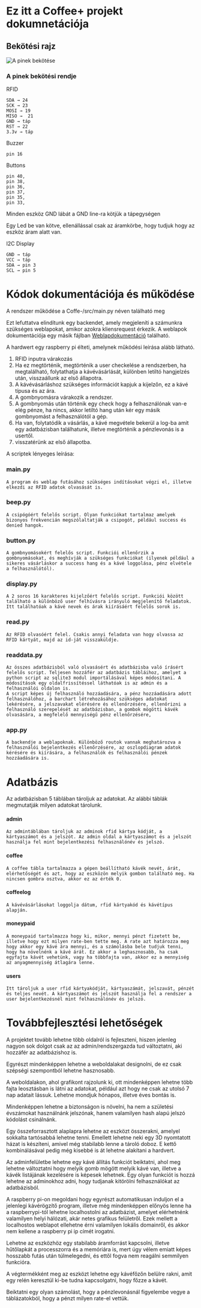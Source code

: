 # Ez itt a Coffee+ projekt dokumnetációja

## Bekötési rajz

![A pinek bekötése](../Pictures/Coffe+schematik.png)

### A pinek bekötési rendje
RFID

    SDA → 24    
    SCK → 23
    MOSI → 19
    MISO →  21
    GND → táp
    RST → 22
    3.3v → táp

Buzzer

    pin 16

Buttons

    pin 40,
    pin 38,
    pin 36,
    pin 37,
    pin 35,
    pin 33,
    
Minden eszköz GND lábát a GND line-ra kötjük a tápegységen

Egy Led be van kötve, ellenállással csak az áramkörbe, hogy tudjuk hogy az eszköz áram alatt van.

I2C Display

    GND → táp
    VCC → táp
    SDA → pin 3
    SCL → pin 5


# Kódok dokumentációja és működése

A rendszer működése a Coffe-/src/main.py néven található meg

Ezt lefuttatva elindítunk egy backendet, amely megjeleníti a számunkra szükséges weblapokat, amikor azokra kliensrequest érkezik. A weblapok dokumentációja egy másik fájlban [Weblapdokumentáció](documentation.md) található.

A hardwert egy raspberry pi élteti, amelynek működési leírása alább látható.

1. RFID inputra várakozás
2. Ha ez megtörténik, megtörténik a user checkelése a rendszerben, ha megtalálható, folytathatja a kávévásárlását, különben letiltó hangjelzés után, visszaállunk az első állapotra.
3. A kávévásárláshoz szükséges információt kapjuk a kijelzőn, ez a kávé típusa és az ára.
4. A gombnyomásra várakozik a rendszer.
5. A gombnyomás után történik egy check hogy a felhasználónak van-e elég pénze, ha nincs, akkor letiltó hang után kér egy másik gombnyomást a felhasználótól a gép.
6. Ha van, folytatódik a vásárlás, a kávé megvétele bekerül a log-ba amit egy adatbázisban találhatunk, illetve megtörténik a pénzlevonás is a usertől.
7. visszatérünk az első állapotba.

A scriptek lényeges leírása:

### main.py

    A program és weblap futásához szükséges indításokat végzi el, illetve elkezdi az RFID adatok olvasását is.

### beep.py
    
    A csipógóért felelős script. Olyan funkciókat tartalmaz amelyek bizonyos frekvencián megszólaltatják a csipogót, például success és denied hangok.

### button.py

    A gombnyomásokért felelős script. Funkciói ellenőrzik a gombnyomásokat, és meghívják a szükséges funkciókat (ilyenek például a sikeres vásárláskor a success hang és a kávé loggolása, pénz elvétele a felhasználótól).

### display.py

    A 2 soros 16 karakteres kijelzőért felelős script. Funkciói között található a különböző user felhívásra irányuló megjelenítő feladatok.
    Itt találhatóak a kávé nevek és árak kiírásáért felelős sorok is.

### read.py

    Az RFID olvasóért felel. Csakis annyi feladata van hogy olvassa az RFID kártyát, majd az id-ját visszaküldje.

### readdata.py

    Az összes adatbázisból való olvasásért és adatbázisba való írásért felelős script. Teljesen hozzáfér az adatbázis tábláihoz, amelyet a python script az sqlite3 modul importálásával képes módosítani. A módosítások egy oldalfrissítéssel láthatóak is az admin és a felhasználói oldalon is.
    A script képes új felhasználó hozzáadására, a pénz hozzáadására adott felhasználóhoz, a barchart létrehozásához szükséges adatokat lekérésére, a jelszavakat elérésére és ellenőrzésére, ellenőrizni a felhasználó szerepelését az adatbázisban, a gombok mögötti kávék olvasására, a megfelelő mennyiségű pénz ellenőrzésére,

### app.py

    A backendje a weblapoknak. Különböző routok vannak meghatározva a felhasználói bejelentkezés ellenőrzésére, az oszlopdiagram adatok kérésére és kiírására, a felhasználók és felhasználói pénzek hozzáadására is.

# Adatbázis

Az adatbázisban 5 táblában tároljuk az adatokat. Az alábbi táblák megmutatják milyen adatokat tárolunk.

#### admin

    Az admintáblában tároljuk az adminok rfid kártya kódját, a kártyaszámot és a jelszót. Az admin oldal a kártyaszámot és a jelszót használja fel mint bejelentkezési felhasználónév és jelszó.

#### coffee

    A coffee tábla tartalmazza a gépen beállítható kávék nevét, árát, elérhetőségét és azt, hogy az eszközön melyik gombon található meg. Ha nincsen gombra osztva, akkor ez az érték 0.

#### coffeelog

    A kávévásárlásokat loggolja dátum, rfid kártyakód és kávétípus alapján.

#### moneypaid

    A moneypaid tartalmazza hogy ki, mikor, mennyi pénzt fizetett be, illetve hogy ezt milyen rate-ben tette meg. A rate azt határozza meg hogy akkor egy kávé ára mennyi, és a számolásba bele tudjuk tenni, hogy ha növelnénk a kávé árát. Ez akkor a leghasznosabb, ha csak egyfajta kávét vehetünk, vagy ha többfajta van, akkor ez a mennyiség az anyagmennyiség átlagára lenne.

#### users

    Itt tároljuk a user rfid kártyakódját, kártyaszámát, jelszavát, pénzét és teljes nevét. A kártyaszámot és jelszót használja fel a rendszer a user bejelentkezésnél mint felhasználónév és jelszó.

# Továbbfejlesztési lehetőségek

A projektet tovább lehetne több oldalról is fejleszteni, hiszen jelenleg nagyon sok dolgot csak az az admin/rendszergazda tud változtatni, aki hozzáfér az adatbázishoz is.

Egyrészt mindenképpen lehetne a weboldalakat designolni, de ez csak szépségi szempontból lehetne hasznosabb.

A weboldalakon, ahol grafikont rajzolunk ki, ott mindenképpen lehetne több fajta leosztásban is látni az adatokat, például azt hogy ne csak az utolsó 7 nap adatait lássuk. Lehetne mondjuk hónapos, illetve éves bontás is.

Mindenképpen lehetne a biztonságon is növelni, ha nem a születési évszámokat használnánk jelszónak, hanem valamilyen hash alapú jelszó kódolást csinálnánk.

Egy összeforrasztott alaplapra lehetne az eszközt összerakni, amelyel sokkalta tartósabbá lehetne tenni.
Emellett lehetne neki egy 3D nyomtatott házat is készíteni, amivel még stabilabb lenne a tároló doboz.
E kettő kombinálásával pedig még kisebbé is át lehetne alakítani a hardvert.

Az adminfelületbe lehetne egy kávé állítás funkciót beiktatni, ahol meg lehetne változtatni hogy melyik gomb mögött melyik kávé van, illetve a kávék listájának kezelésére is képesek lehetnek.
Egy olyan funkciót is hozzá lehetne az adminokhoz adni, hogy tudjanak kitörölni felhasználókat az adatbázisból.

A raspberry pi-on megoldani hogy egyrészt automatikusan induljon el a jelenlegi kávérögzítő program, illetve még mindenképpen előnyös lenne ha a raspberrypi-tól lehetne localhostolni az adatbázist, amelyet elérhetnénk valamilyen helyi hálózati, akár netes grafikus felületről. Ezek mellett a localhostos weblapot ellehetne érni valamilyen lokális domainről, és akkor nem kellene a raspberry pi ip címét irogatni.

Lehetne az eszközhöz egy stabilabb áramforrást kapcsolni, illetve hűtőlapkát a processzorra és a memóriára is, mert úgy vélem emiatt képes hosszabb futás után túlmelegedni, és ettől fogva nem reagálni semmilyen funkcióra.

A végtermékként meg az eszközt lehetne egy kávéfőzőn belülre rakni, amit egy relén keresztül ki-be tudna kapcsolgatni, hogy főzze a kávét.

Beiktatni egy olyan számolást, hogy a pénzlevonásnál figyelembe vegye a táblázatokból, hogy a pénzt milyen rate-el vettük.
